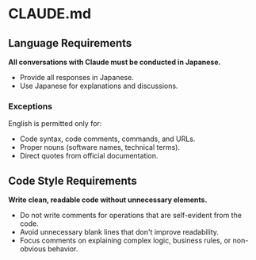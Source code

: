 # CLAUDE.md

## Language Requirements

**All conversations with Claude must be conducted in Japanese.**

- Provide all responses in Japanese.
- Use Japanese for explanations and discussions.

### Exceptions

English is permitted only for:

- Code syntax, code comments, commands, and URLs.
- Proper nouns (software names, technical terms).
- Direct quotes from official documentation.

## Code Style Requirements

**Write clean, readable code without unnecessary elements.**

- Do not write comments for operations that are self-evident from the code.
- Avoid unnecessary blank lines that don't improve readability.
- Focus comments on explaining complex logic, business rules, or non-obvious behavior.
